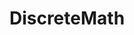 ---
layout: list

title: DiscreteMath
slug: discretemath
permalink: /discretemath/
no_groups: true

description: > 
  이산수학[DiscreteMath]
  이는 컴퓨팅적 사고라 불려도 이상함 없음이라

sitemap : false
---
